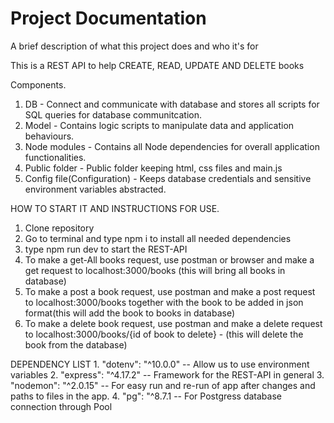 
# Project Documentation

A brief description of what this project does and who it's for

This is a REST API to help CREATE, READ, UPDATE AND DELETE books

Components.
1. DB - Connect and communicate with database and stores all scripts 
for SQL queries for database communitcation.
2. Model - Contains logic scripts to manipulate data and application 
behaviours.
3. Node modules - Contains all Node dependencies for overall application
functionalities.
4. Public folder - Public folder keeping html, css files and main.js 
5. Config file(Configuration) - Keeps database credentials and 
sensitive environment variables abstracted.

HOW TO START IT AND INSTRUCTIONS FOR USE.
1. Clone repository
2. Go to terminal and type npm i to install all needed dependencies
3. type npm run dev to start the REST-API
4. To make a get-All books request, use postman or browser and make 
a get request to localhost:3000/books (this will bring all books in database)
5. To make a post a book request, use postman and make a post 
request to localhost:3000/books together with the book to be added 
in json format(this will add the book to books in database)
6. To make a delete book request, use postman and make a delete 
request to localhost:3000/books/{id of book to delete} - (this will
 delete the book from the database)

 DEPENDENCY LIST
    1. "dotenv": "^10.0.0" -- Allow us to use environment variables
    2. "express": "^4.17.2" -- Framework for the REST-API in general
    3. "nodemon": "^2.0.15" -- For easy run and re-run of app after 
    changes and paths to files in the app.
    4. "pg": "^8.7.1 -- For Postgress database connection through Pool